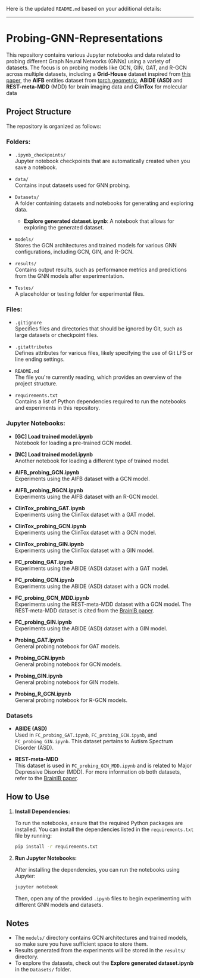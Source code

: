Here is the updated `README.md` based on your additional details:

---

# Probing-GNN-Representations

This repository contains various Jupyter notebooks and data related to probing different Graph Neural Networks (GNNs) using a variety of datasets. The focus is on probing models like GCN, GIN, GAT, and R-GCN across multiple datasets, including a **Grid-House** dataset inspired from [this paper](https://arxiv.org/abs/2210.15304), the **AIFB** entities dataset from [torch geometric](https://pytorch-geometric.readthedocs.io/en/latest/modules/datasets.html), **ABIDE (ASD)** and **REST-meta-MDD** (MDD) for brain imaging data and **ClinTox** for molecular data 

## Project Structure

The repository is organized as follows:

### Folders:

- `.ipynb_checkpoints/`  
  Jupyter notebook checkpoints that are automatically created when you save a notebook.

- `data/`  
  Contains input datasets used for GNN probing.

- `Datasets/`  
  A folder containing datasets and notebooks for generating and exploring data.
  - **Explore generated dataset.ipynb**: A notebook that allows for exploring the generated dataset.

- `models/`  
  Stores the GCN architectures and trained models for various GNN configurations, including GCN, GIN, and R-GCN.

- `results/`  
  Contains output results, such as performance metrics and predictions from the GNN models after experimentation.

- `Testes/`  
  A placeholder or testing folder for experimental files.

### Files:

- `.gitignore`  
  Specifies files and directories that should be ignored by Git, such as large datasets or checkpoint files.

- `.gitattributes`  
  Defines attributes for various files, likely specifying the use of Git LFS or line ending settings.

- `README.md`  
  The file you're currently reading, which provides an overview of the project structure.

- `requirements.txt`  
  Contains a list of Python dependencies required to run the notebooks and experiments in this repository.

### Jupyter Notebooks:

- **[GC] Load trained model.ipynb**  
  Notebook for loading a pre-trained GCN model.

- **[NC] Load trained model.ipynb**  
  Another notebook for loading a different type of trained model.

- **AIFB_probing_GCN.ipynb**  
  Experiments using the AIFB dataset with a GCN model.

- **AIFB_probing_RGCN.ipynb**  
  Experiments using the AIFB dataset with an R-GCN model.

- **ClinTox_probing_GAT.ipynb**  
  Experiments using the ClinTox dataset with a GAT model.

- **ClinTox_probing_GCN.ipynb**  
  Experiments using the ClinTox dataset with a GCN model.

- **ClinTox_probing_GIN.ipynb**  
  Experiments using the ClinTox dataset with a GIN model.

- **FC_probing_GAT.ipynb**  
  Experiments using the ABIDE (ASD) dataset with a GAT model.

- **FC_probing_GCN.ipynb**  
  Experiments using the ABIDE (ASD) dataset with a GCN model.

- **FC_probing_GCN_MDD.ipynb**  
  Experiments using the REST-meta-MDD dataset with a GCN model. The REST-meta-MDD dataset is cited from the [BrainIB paper](https://ieeexplore.ieee.org/document/10680255).

- **FC_probing_GIN.ipynb**  
  Experiments using the ABIDE (ASD) dataset with a GIN model.

- **Probing_GAT.ipynb**  
  General probing notebook for GAT models.

- **Probing_GCN.ipynb**  
  General probing notebook for GCN models.

- **Probing_GIN.ipynb**  
  General probing notebook for GIN models.

- **Probing_R_GCN.ipynb**  
  General probing notebook for R-GCN models.

### Datasets

- **ABIDE (ASD)**  
  Used in `FC_probing_GAT.ipynb`, `FC_probing_GCN.ipynb`, and `FC_probing_GIN.ipynb`. This dataset pertains to Autism Spectrum Disorder (ASD).

- **REST-meta-MDD**  
  This dataset is used in `FC_probing_GCN_MDD.ipynb` and is related to Major Depressive Disorder (MDD). For more information ob both datasets, refer to the [BrainIB paper](https://ieeexplore.ieee.org/document/10680255).

## How to Use

1. **Install Dependencies:**

   To run the notebooks, ensure that the required Python packages are installed. You can install the dependencies listed in the `requirements.txt` file by running:

   ```bash
   pip install -r requirements.txt
   ```

2. **Run Jupyter Notebooks:**

   After installing the dependencies, you can run the notebooks using Jupyter:

   ```bash
   jupyter notebook
   ```

   Then, open any of the provided `.ipynb` files to begin experimenting with different GNN models and datasets.

## Notes

- The `models/` directory contains GCN architectures and trained models, so make sure you have sufficient space to store them.
- Results generated from the experiments will be stored in the `results/` directory.
- To explore the datasets, check out the **Explore generated dataset.ipynb** in the `Datasets/` folder.
